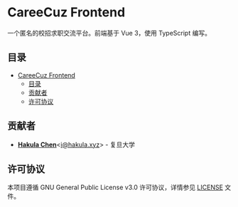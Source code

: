 # CareeCuz Frontend

一个匿名的校招求职交流平台。前端基于 Vue 3，使用 TypeScript 编写。

## 目录

- [CareeCuz Frontend](#careecuz-frontend)
  - [目录](#目录)
  - [贡献者](#贡献者)
  - [许可协议](#许可协议)

## 贡献者

- [**Hakula Chen**](https://github.com/hakula139)<[i@hakula.xyz](mailto:i@hakula.xyz)> - 复旦大学

## 许可协议

本项目遵循 GNU General Public License v3.0 许可协议，详情参见 [LICENSE](./LICENSE) 文件。
